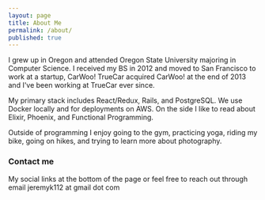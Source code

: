 ```yaml
---
layout: page
title: About Me
permalink: /about/
published: true
---
```


I grew up in Oregon and attended Oregon State University majoring in Computer Science. I received my BS in 2012 and moved to San Francisco to work at a startup, CarWoo! TrueCar acquired CarWoo! at the end of 2013 and I've been working at TrueCar ever since.

My primary stack includes React/Redux, Rails, and PostgreSQL. We use Docker locally and for deployments on AWS. 
On the side I like to read about Elixir, Phoenix, and Functional Programming.

Outside of programming I enjoy going to the gym, practicing yoga, riding my bike, going on hikes, and trying to learn more about photography.

### Contact me
My social links at the bottom of the page or feel free to reach out through email jeremyk112 at gmail dot com
